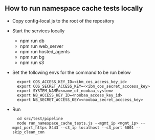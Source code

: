 ## How to run namespace cache tests locally

- Copy config-local.js to the root of the repository
- Start the services locally

  - npm run db
  - npm run web_server
  - npm run hosted_agents
  - npm run bg
  - npm run s3

- Set the following envs for the command to be run below

        export COS_ACCESS_KEY_ID=<ibm_cos_access_key_id>
        export COS_SECRET_ACCESS_KEY=<<ibm_cos_secret_acccess_key>
        export SYSTEM_NAME=<name_of_noobaa_system>
        export NB_ACCESS_KEY_ID=<noobaa_access_key_id>
        export NB_SECRET_ACCESS_KEY=<noobaa_secret_acccess_key>

- Run

        cd src/test/pipeline
        node run_namespace_cache_tests.js --mgmt_ip <mgmt_ip> --mgmt_port_https 8443 --s3_ip localhost --s3_port 6001 --skip_clean_con
